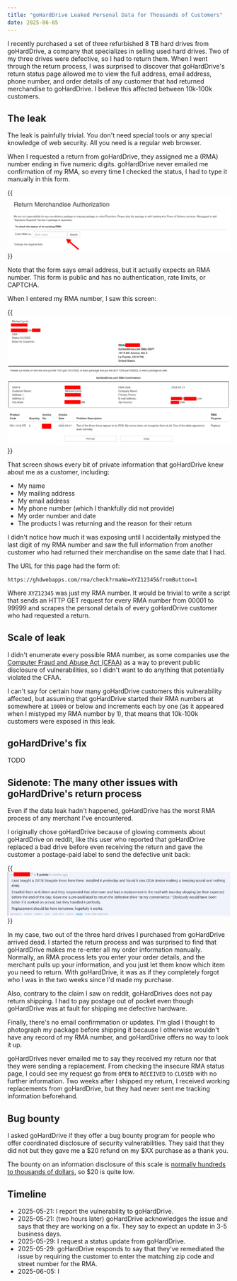 ```yaml
---
title: "goHardDrive Leaked Personal Data for Thousands of Customers"
date: 2025-06-05
---
```


I recently purchased a set of three refurbished 8 TB hard drives from goHardDrive, a company that specializes in selling used hard drives. Two of my three drives were defective, so I had to return them. When I went through the return process, I was surprised to discover that goHardDrive's return status page allowed me to view the full address, email address, phone number, and order details of any customer that had returned merchandise to goHardDrive. I believe this affected between 10k-100k customers.

## The leak

The leak is painfully trivial. You don't need special tools or any special knowledge of web security. All you need is a regular web browser.

When I requested a return from goHardDrive, they assigned me a (RMA) number ending in five numeric digits. goHardDrive never emailed me confirmation of my RMA, so every time I checked the status, I had to type it manually in this form.

{{<img src="rma-form.webp" has-border="true" max-width="800px">}}

Note that the form says email address, but it actually expects an RMA number. This form is public and has no authentication, rate limits, or CAPTCHA.

When I entered my RMA number, I saw this screen:

{{<img src="ghd-rma.webp" has-border="true" max-width="800px">}}

That screen shows every bit of private information that goHardDrive knew about me as a customer, including:

- My name
- My mailing address
- My email address
- My phone number (which I thankfully did not provide)
- My order number and date
- The products I was returning and the reason for their return

I didn't notice how much it was exposing until I accidentally mistyped the last digit of my RMA number and saw the full information from another customer who had returned their merchandise on the same date that I had.

The URL for this page had the form of:

```text
https://ghdwebapps.com/rma/check?rmaNo=XYZ12345&fromButton=1
```

Where `XYZ12345` was just my RMA number. It would be trivial to write a script that sends an HTTP GET request for every RMA number from 00001 to 99999 and scrapes the personal details of every goHardDrive customer who had requested a return.

## Scale of leak

I didn't enumerate every possible RMA number, as some companies use the [Computer Fraud and Abuse Act (CFAA)](https://www.justice.gov/jm/jm-9-48000-computer-fraud) as a way to prevent public disclosure of vulnerabilities, so I didn't want to do anything that potentially violated the CFAA.

I can't say for certain how many goHardDrive customers this vulnerability affected, but assuming that goHardDrive started their RMA numbers at somewhere at `10000` or below and increments each by one (as it appeared when I mistyped my RMA number by 1), that means that 10k-100k customers were exposed in this leak.

## goHardDrive's fix

TODO

## Sidenote: The many other issues with goHardDrive's return process

Even if the data leak hadn't happened, goHardDrive has the worst RMA process of any merchant I've encountered.

I originally chose goHardDrive because of glowing comments about goHardDrive on reddit, like this user who reported that goHardDrive replaced a bad drive before even receiving the return and gave the customer a postage-paid label to send the defective unit back:

{{<img src="reddit-review.webp" alt="I just bought a 24TB Seagate Exos from them. Installed it yesterday and found it was DOA (motor making a beeping sound and nothing else). Emailed them at 6:30am and they responded that afternoon and had a replacement in the mail with two day shipping (at their expense) before the end of the day. Gave me a pre-paid label to return the defective drive 'at my convenience.' Obviously would have been better if it worked on arrival, but they handled it perfectly. Replacement should be here tomorrow, hopefully it works.">}}

In my case, two out of the three hard drives I purchased from goHardDrive arrived dead. I started the return process and was surprised to find that goHardDrive makes me re-enter all my order information manually. Normally, an RMA process lets you enter your order details, and the merchant pulls up your information, and you just let them know which item you need to return. With goHardDrive, it was as if they completely forgot who I was in the two weeks since I'd made my purchase.

Also, contrary to the claim I saw on reddit, goHardDrives does not pay return shipping. I had to pay postage out of pocket even though goHardDrive was at fault for shipping me defective hardware.

Finally, there's no email confirmmation or updates. I'm glad I thought to photograph my package before shipping it because I otherwise wouldn't have any record of my RMA number, and goHardDrive offers no way to look it up.

goHardDrives never emailed me to say they received my return nor that they were sending a replacement. From checking the insecure RMA status page, I could see my request go from `OPEN` to `RECEIVED` to `CLOSED` with no further information. Two weeks after I shipped my return, I received working replacements from goHardDrive, but they had never sent me tracking information beforehand.

## Bug bounty

I asked goHardDrive if they offer a bug bounty program for people who offer coordinated disclosure of security vulnerabilities. They said that they did not but they gave me a $20 refund on my $XX purchase as a thank you.

The bounty on an information disclosure of this scale is [normally hundreds to thousands of dollars](https://www.tabcut.com/blog/post/How-I-made-200-in-2-Minutes-on-Hackerone-Zomato-Bug-Bounty-Program-POC), so $20 is quite low.

## Timeline

- 2025-05-21: I report the vulnerability to goHardDrive.
- 2025-05-21: (two hours later) goHardDrive acknowledges the issue and says that they are working on a fix. They say to expect an update in 3-5 business days.
- 2025-05-29: I request a status update from goHardDrive.
- 2025-05-29: goHardDrive responds to say that they've remediated the issue by requiring the customer to enter the matching zip code and street number for the RMA.
- 2025-06-05: I
